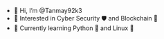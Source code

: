 - 👋 Hi, I’m  @Tanmay92k3 
- 👀 Interested in Cyber Security 🛡️ and Blockchain 🔗
- 🌱 Currently learning Python 🐍 and Linux 🐧


<!---
Tanmay92k3/Tanmay92k3 is a ✨ special ✨ repository because its `README.md` (this file) appears on your GitHub profile.
You can click the Preview link to take a look at your changes.
--->
